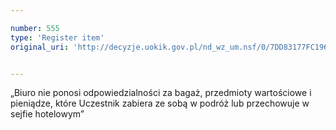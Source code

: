 ```yaml
---

number: 555
type: 'Register item'
original_uri: 'http://decyzje.uokik.gov.pl/nd_wz_um.nsf/0/7DD83177FC19656FC12572DD003295D7?OpenDocument'


---
```


„Biuro nie ponosi odpowiedzialności za bagaż, przedmioty wartościowe i pieniądze, które Uczestnik zabiera ze sobą w podróż lub przechowuje w sejfie hotelowym”
